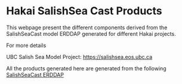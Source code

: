# Hakai SalishSea Cast Products

This webpage present the different components derived from the SalishSeaCast model ERDDAP generated for different Hakai projects.

For more details

UBC Salish Sea Model Project: <https://salishsea.eos.ubc.ca>

All the products generated here are generated from the following [SalishSeaCast ERDDAP](https://salishsea.eos.ubc.ca/erddap/index.html)
